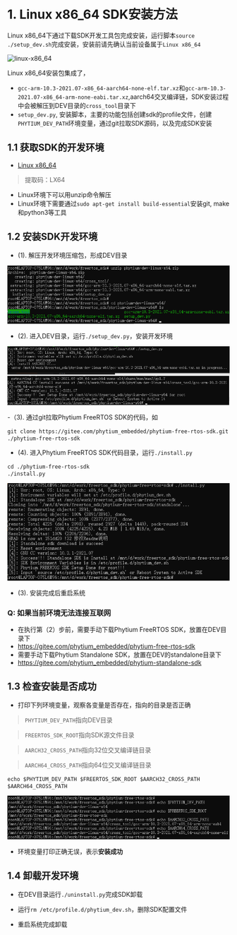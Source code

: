 # 1. Linux x86_64 SDK安装方法

Linux x86_64下通过下载SDK开发工具包完成安装，运行脚本`source ./setup_dev.sh`完成安装，安装前请先确认当前设备属于`Linux x86_64`

![linux-x86_64](https://images.gitee.com/uploads/images/2021/1019/095533_a960e2a6_8736513.png "linux-x86_64.png")

Linux x86_64安装包集成了，
- `gcc-arm-10.3-2021.07-x86_64-aarch64-none-elf.tar.xz`和`gcc-arm-10.3-2021.07-x86_64-arm-none-eabi.tar.xz`,aarch64交叉编译链，SDK安装过程中会被解压到DEV目录的`cross_tool`目录下
- `setup_dev.py`, 安装脚本，主要的功能包括创建sdk的profile文件，创建`PHYTIUM_DEV_PATH`环境变量，通过git拉取SDK源码，以及完成SDK安装

## 1.1 获取SDK的开发环境

- [Linux x86_64](https://pan.baidu.com/s/1KsGcHoqOJ8nv4G1G-L5gtQ)

>提取码：LX64

- Linux环境下可以用unzip命令解压
- Linux环境下需要通过`sudo apt-get install build-essential`安装git, make和python3等工具

## 1.2 安装SDK开发环境

- (1). 解压开发环境压缩包，形成DEV目录

![解压DEV](./pic/x86_unzip_ls.png "x86_unzip_ls.png")

- (2). 进入DEV目录，运行`./setup_dev.py`，安装开发环境

![安装开发环境](./pic/x86_setup_dev.png "x86_setup_dev.png")
![安装开发环境](./pic/x86_setup_dev1.png "x86_setup_dev1.png")

-（3). 通过git拉取Phytium FreeRTOS SDK的代码，如

```
git clone https://gitee.com/phytium_embedded/phytium-free-rtos-sdk.git ./phytium-free-rtos-sdk
```

- (4). 进入Phytium FreeRTOS SDK代码目录，运行`./install.py`

```
cd ./phytium-free-rtos-sdk
./install.py
```
![安装完成](./pic/x86_install.png "x86_install.png")

- (3). 安装完成后重启系统

### Q: 如果当前环境无法连接互联网

- 在执行第（2）步前，需要手动下载Phytium FreeRTOS SDK，放置在DEV目录下
- https://gitee.com/phytium_embedded/phytium-free-rtos-sdk
- 需要手动下载Phytium Standalone SDK，放置在DEV的standalone目录下
- https://gitee.com/phytium_embedded/phytium-standalone-sdk

## 1.3 检查安装是否成功

- 打印下列环境变量，观察各变量是否存在，指向的目录是否正确
> `PHYTIUM_DEV_PATH`指向DEV目录

> `FREERTOS_SDK_ROOT`指向SDK源文件目录

> `AARCH32_CROSS_PATH`指向32位交叉编译链目录

> `AARCH64_CROSS_PATH`指向64位交叉编译链目录

```
echo $PHYTIUM_DEV_PATH $FREERTOS_SDK_ROOT $AARCH32_CROSS_PATH $AARCH64_CROSS_PATH 
```
![检查环境变量](./pic/x86_path.png "x86_path.png")

- 环境变量打印正确无误，表示**安装成功**
## 1.4 卸载开发环境

- 在DEV目录运行`./uninstall.py`完成SDK卸载

- 运行`rm /etc/profile.d/phytium_dev.sh`，删除SDK配置文件

- 重启系统完成卸载
